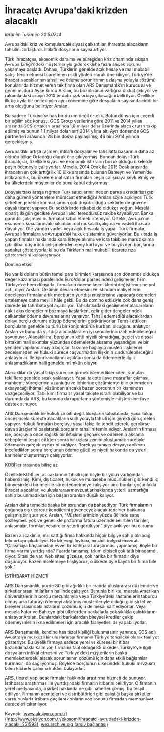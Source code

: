 # İhracatçı Avrupa'daki krizden alacaklı

*İbrahim Türkmen 2015.07.14*

<div class="pNewsDetailMainContent" itemprop="articleBody">
 <p>
  Avrupa’daki kriz ve komşulardaki siyasi çalkantılar, ihracatta alacakların tahsilini zorlaştırdı. İhtilaflı dosyaların sayısı artıyor.
 </p>
 <p>
  Türk ihracatçısı, ekonomik daralma ve süregiden kriz ortamında sıkışan Avrupa Birliği’ndeki müşterileriyle giderek daha fazla alacak sorunu yaşamaya başladı. Dahası, Türklerin genelde açık hesap ve mal mukabili satışı tercih etmesi ticaretin en riskli yönleri olarak öne çıkıyor. Türkiye’de ihracat alacaklarının tahsili ve ödeme sorunlarının uzlaşma yoluyla çözümü konularında hizmet veren tek firma olan ARS Danışmanlık’ın kurucusu ve genel müdürü Ayşe Burcu Arslan, bu bozulmanın varlığına dikkat çekiyor ve rakamlardaki artışın 2015’te daha çok ortaya çıkacağını belirtiyor. Özellikle ilk üç ayda bir önceki yılın aynı dönemine göre dosyaların sayısında ciddi bir artış olduğunu belirtiyor Arslan.
 </p>
 <p>
  Bu sadece Türkiye’ye has bir durum değil üstelik. Bütün dünya için geçerli bir eğilim söz konusu. GCS Group verilerine göre 2011 ve 2014 yılları arasında GCS ortakları arasında 1,8 milyar dolar üzerinde alacak tutarı takip edilmiş ve bunun 1,1 milyar doları sırf 2014 yılına ait. Aynı dönemde GCS partnerleri arasında 128 bin dosya paylaşılmış; 46 bini 2014 yılında gerçekleşmiş.
 </p>
 <p>
  Avrupa’daki artışa rağmen, ihtilaflı dosyalar ve tahsilatta başarının daha az olduğu bölge Ortadoğu olarak öne çıkıyormuş. Bundan dolayı Türk ihracatçılar, özellikle siyasi ve ekonomik istikrarın bozuk olduğu ülkelerde peşin ödemeyle çalışıyorlar. Mesela, 2014 Ocak ile 2015 Ocak arasında ihracatın en çok arttığı ilk 10 ülke arasında bulunan Bahreyn ve Yemen’de istikrarsızlık, bu ülkelere mal satan firmaları peşin çalışmaya sevk etmiş ve bu ülkelerdeki müşteriler de bunu kabul ediyormuş.
 </p>
 <p>
  Dosyalardaki artışa rağmen Türk satıcılarının neden banka akreditifleri gibi daha güvenli yöntemlere müracaat etmediğini Arslan şöyle açıklıyor: Türk şirketler genelde kâr marjlarının çok düşük olduğu sektörlerde güvene dayalı ticaret yapıyor. Bu sektörlerde rekabet de oldukça yoğun. Meselâ sipariş iki gün gecikse Avrupalı alıcı tereddütsüz rakibe kayabiliyor. Banka garantili çalışmayı bu firmalar kabul etmek istemiyor. Üstelik, Avrupa’nın ekonomik koşullarındaki sıkıntılar mal mukabili çalışma ve vadeli ihracatı dayatıyor. Öte yandan vadeli veya açık hesapla iş yapan Türk firmalar, Avrupalı firmalara ve Avrupa’daki hukuk sistemine güveniyorlar. Bu kıtada iş yapan firmalar haklarında kara listeye alınma ve icra takibine maruz kalma gibi itibar düşürücü gelişmelerden epey korkuyor ve bu yüzden borçlarına sadakat gösteriyorlar ki bu da Türklerin mal mukabili ticarete rıza göstermesini kolaylaştırıyor.
 </p>
 <p>
  Domino etkisi
 </p>
 <p>
  Ne var ki doların bütün temel para birimleri karşısında son dönemde oldukça değer kazanması paralelinde Euro/dolar paritesindeki gelişmeler, hem Türkiye’de hem dünyada, firmaların ödeme önceliklerini değiştirmesine yol açtı, diyor Arslan. Üretimin devam etmesini ve istihdam maliyetlerini önceleyen firmalar artık mecburen yurtdışı müşterisine yapacağı ödemeleri ertelemeye daha meyilli hâle geldi. Bu da domino etkisiyle çok daha geniş dairede bir tahribata yol açabiliyor. Tahsilatlardaki gecikmeler alacaklıların nakit akış dengelerini bozmaya başlarken, gelir gider dengelerindeki çalkantılar ödeme davranışlarına yansıyor. Tahsil edemediği alacaklardan dolayı borçlu duruma düşüp ödemelerini geciktiriyorlar. Temsil ettikleri borçluların genelde bu türlü bir konjonktürün kurbanı olduğunu anlatıyor Arslan ve bunu da yurtdışı alacaklılara en iyi kendilerinin izah edebileceğini savunuyor. Alacaklılara, borçlunun kötü niyetli olmadığını, geçici ve dışsal birtakım mali sıkıntılar yüzünden ödemelerde aksama yaşandığını ve bir yeniden yapılandırmayla borçları takvime bağlayıp müşteri ilişkilerini zedelemeden ve hukuki sürece başvurmadan ilişkinin sürdürülebileceğini anlatıyorlar. İletişim kanallarını açtıktan sonra da ödemelerle ilgili anlaşmazlıkların halli genelde mümkün oluyor.
 </p>
 <p>
  Alacaklılar da yasal takip sürecine girmek istemediklerinden, sunulan tekliflere genelde sıcak yaklaşıyor. Yasal takipte ilave masraflar çıkması, mahkeme süreçlerinin uzunluğu ve lehlerine çözümlense bile ödemelerin aksayacağı ihtimali yüzünden alacaklı bazen borcunun bir kısmından vazgeçebiliyor. Tabii kimi firmalar yasal takipte ısrarlı olabiliyor ve bu durumda da ARS, bu konuda da raporlama yöntemiyle müşterisine ilave destek sunuyor.
 </p>
 <p>
  ARS Danışmanlık bir hukuk şirketi değil. Borçların tahsilatında, yasal takip öncesindeki süreçte alacakların sulh yoluyla tahsili için gerekli görüşmeleri yapıyor. Hukuk firmaları borçluyu yasal takip ile tehdit ederek, gerekirse dava süreçlerini başlatarak borçların tahsilini temin ediyor. Arslan’ın firması ise, borçluyla önce sağlıklı bir iletişime geçmek ve ödemenin aksama sebeplerini tespit ettikten sonra bir uzlaşı zemini oluşturmak suretiyle ödemenin gerçekleşmesini sağlıyor. Borçluyu tanıyıp dosyayı enikonu inceledikten sonra borçlunun ödeme gücü ve niyeti hakkında da yeterli karineler oluşturmaya çalışıyorlar.
 </p>
 <p>
  KOBİ’ler arasında bilinç az
 </p>
 <p>
  Özellikle KOBİ’ler, alacaklarının tahsili için böyle bir yolun varlığından habersizmiş. Kimi, dış ticaret, hukuk ve muhasebe müdürlükleri gibi kendi iç bünyesindeki birimler ile süreci yönetmeye çalışıyor ama bunlar çoğunlukla ihracat alacakları ve uluslararası mevzuatlar hakkında yeterli uzmanlığa sahip bulunmadıkları için başarı oranları düşük kalıyor.
 </p>
 <p>
  Arslan daha temelde başka bir sorundan da bahsediyor: Türk firmalarının çoğunda dış ticarette kendilerini güvenceye alacak tedbirler hakkında gelişmiş bir şuur yok. Arslan, “Müşterilerimizin yüzde 80’inde satış sözleşmesi yok ve genellikle proforma fatura üzerinde belirtilen tarihler, anlaşmalar, formlar, vesaireler yeterli görülüyor.” diye açıklıyor bu durumu.
 </p>
 <p>
  Bazen alacaklının, mal sattığı firma hakkında hiçbir bilgiye sahip olmadığı bile ortaya çıkabiliyor. Ne bir vergi levhası, ne sicil belgesi mevcut. “Çalışmaya başlamadan evvel bir istihbarat araştırması yapmamış. Böyle bir firma var mı yurtdışında? Fuarda tanışmış; takım elbiseli çok tatlı bir adamdı, diyor. Sitesi de var. Web sitesi güzelse, çok harika bir firmadır diye düşünüyor. Bazen incelemeye başlıyoruz, o ülkede öyle kayıtlı bir firma bile yok.”
 </p>
 <p>
  İSTİHBARAT HİZMETİ
 </p>
 <p>
  ARS Danışmanlık, yüzde 80 gibi ağırlıklı bir oranda uluslararası düzlemde ve şirketler arası ihtilafların hallinde çalışıyor. Bununla birlikte, mesela Amerikan üniversitelerinin borçlu mezunlarıyla veya Türkiye’deki hastanelerin taburcu olmuş ama faturayı ödemeyi aksatmış müşterileriyle olduğu gibi şirket ve bireyler arasındaki nizaların çözümü için de mesai sarf ediyorlar. Veya mesela Katar ve Bahreyn gibi ülkelerden bankalarla çok sıklıkla çalıştıklarını anlatıyor Arslan. Buralardaki bankalardan bireysel krediler çekip ödemeyenlerin ikna edilmeleri için aracılık faaliyetleri de yapabiliyorlar.
 </p>
 <p>
  ARS Danışmanlık, kendine has tüzel kişiliği bulunmasının yanında, GCS adlı Avustralya merkezli bir uluslararası firmanın Türkiye temsilcisi olarak faaliyet gösteriyor. Bu üyelik firmaya sadece yerel ve küresel bir itibar kazandırmakla kalmıyor, firmanın faal olduğu 85 ülkeden Türkiye’yle ilgili dosyaların intikal etmesini ve Türkiye’deki müşterilerin başka memleketlerdeki alacak sorunlarının çözümü için daha etkili bağlantılar kurmasını da sağlıyormuş. Böylece borçlunun ülkesindeki hukuki mevzuatı bilen kişilerle çalışma imkânı buluyorlar.
 </p>
 <p>
  ARS, ticaret yapılacak firmalar hakkında araştırma hizmeti de sunuyor. İstihbarat araştırması ile yurtdışındaki firmanın itibarını belirliyor. O firmanın yerel medyasında, o şirket hakkında ne gibi haberler çıkmış, bu tespit ediliyor. Firmanın acenteleri ve distribütörleri gibi çalıştığı başka şirketler varsa bunlarla irtibata geçilerek onların söz konusu firmadan memnuniyet dereceleri çıkarılıyor.
 </p>
</div>


Kaynak: [www.aksiyon.com.tr](http://www.aksiyon.com.tr/ekonomi/ihracatci-avrupadaki-krizden-alacakli_551593), [web.archive.org (arşiv bağlantısı)](http://web.archive.org/web/20150731105127/http://www.aksiyon.com.tr/ekonomi/ihracatci-avrupadaki-krizden-alacakli_551593)
